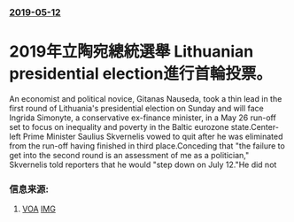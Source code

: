 ### [2019-05-12](/news/2019/05/12/index.md)

##### 
# 2019年立陶宛總統選舉 Lithuanian presidential election進行首輪投票。 

An economist and political novice, Gitanas Nauseda, took a thin lead in the first round of Lithuania's presidential election on Sunday and will face Ingrida Simonyte, a conservative ex-finance minister, in a May 26 run-off set to focus on inequality and poverty in the Baltic eurozone state.Center-left Prime Minister Saulius Skvernelis vowed to quit after he was eliminated from the run-off having finished in third place.Conceding that "the failure to get into the second round is an assessment of me as a politician," Skvernelis told reporters that he would "step down on July 12."He did not


### 信息来源:

1. [VOA](https://www.voanews.com/a/lithuania-election-prediction/4914752.html) [IMG](https://media.voltron.voanews.com/Drupal/01live-166/2019-06/ED7249E6-C9C2-4AF2-BF24-93591EAAA656.jpg)
